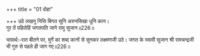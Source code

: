 +++
title = "01 दोहा"

+++
उठे लखनु निसि बिगत सुनि अरुनसिखा धुनि कान।  
गुर तें पहिलेहिं जगतपति जागे रामु सुजान॥226॥  

भावार्थ:-रात बीतने पर, मुर्गे का शब्द कानों से सुनकर लक्ष्मणजी उठे। जगत के स्वामी सुजान श्री रामचन्द्रजी भी गुरु से पहले ही जाग गए॥226॥  



